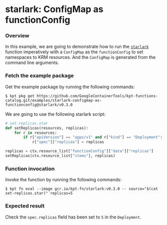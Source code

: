 # starlark: ConfigMap as functionConfig

### Overview

In this example, we are going to demonstrate how to run the [`starlark`]
function imperatively with a `ConfigMap` as the `functionConfig` to set
namespaces to KRM resources. And the `ConfigMap` is generated from the command
line arguments.

### Fetch the example package

Get the example package by running the following commands:

```shell
$ kpt pkg get https://github.com/GoogleContainerTools/kpt-functions-catalog.git/examples/starlark-configmap-as-functionconfig@starlark/v0.3.0
```

We are going to use the following starlark script:

```python
# set-replicas.star
def setReplicas(resources, replicas):
    for r in resources:
        if r["apiVersion"] == "apps/v1" and r["kind"] == "Deployment":
            r["spec"]["replicas"] = replicas

replicas = ctx.resource_list["functionConfig"]["data"]["replicas"]
setReplicas(ctx.resource_list["items"], replicas)
```

### Function invocation

Invoke the function by running the following commands:

```shell
$ kpt fn eval --image gcr.io/kpt-fn/starlark:v0.3.0 -- source="$(cat set-replicas.star)" replicas=5
```

### Expected result

Check the `spec.replicas` field has been set to `5` in the `Deployment`.

[`starlark`]: https://catalog.kpt.dev/starlark/v0.3/
